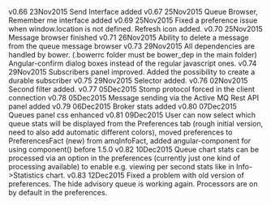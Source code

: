v0.66 23Nov2015	Send Interface added
v0.67 25Nov2015	Queue Browser, Remember me interface added
v0.69 25Nov2015	Fixed a preference issue when window.location is not defined. Refresh icon added.
v0.70 25Nov2015	Message browser finished
v0.71 26Nov2015 Ability to delete a message from the queue message browser
v0.73 29Nov2015 All dependencies are handled by bower. (.bowerrc folder must be bower_dep in the main folder) Angular-confirm dialog boxes instead of the regular javascript ones.
v0.74 29Nov2015 Subscribers panel improved. Added the possibility to create a durable subscriber
v0.75 29Nov2015 Selector added.
v0.76 02Nov2015 Second filter added.
v0.77 05Dec2015 Stomp protocol forced in the client connection
v0.78 05Dec2015 Message sending via the Active MQ Rest API panel added
v0.79 06Dec2015 Broker stats added
v0.80 07Dec2015 Queues panel css enhanced
v0.81 09Dec2015 User can now select which queue stats will be displayed from the Preferences tab (rough initial version, need to also add automatic different colors), moved preferences to PreferencesFact (new) from amqInfoFact, added angular-component for using component() before 1.5.0
v0.82 10Dec2015 Queue chart stats can be processed via an option in the preferences (currently just one kind of processing available) to enable e.g. viewing per second stats like in Info->Statistics chart.
v0.83 12Dec2015 Fixed a problem with old version of preferences. The hide advisory queue is working again. Processors are on by default in the preferences.